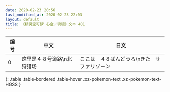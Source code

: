 ```yaml
---
date: 2020-02-23 20:56
last_modified_at: 2020-02-23 22:03
layout: default
title: 《精灵宝可梦 心金／魂银》文本 401
---
```

| 编号 | 中文 | 日文 |
| ---- | ---- | ---- |
| 0 | 这里是４８号道路\n北　狩猎场 | ここは　４８ばんどうろ\nきた　サファリゾ－ン |
{: .table .table-bordered .table-hover .xz-pokemon-text .xz-pokemon-text-HGSS }